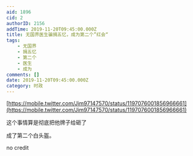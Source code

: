 ```yaml
---
aid: 1896
cid: 2
authorID: 2156
addTime: 2019-11-20T09:45:00.000Z
title: 无国界医生骗捐五忆，成为第二个”红会“
tags:
    - 无国界
    - 捐五忆
    - 第二个
    - 医生
    - 成为
comments: []
date: 2019-11-20T09:45:00.000Z
category: 时政
---
```


[https://mobile.twitter.com/Jim97147570/status/1197076001856966661](https://mobile.twitter.com/Jim97147570/status/1197076001856966661)

这个事情算是彻底把他牌子给砸了

成了第二个白头盔。

no credit
